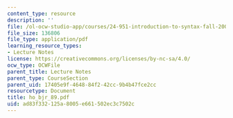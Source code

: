 ```yaml
---
content_type: resource
description: ''
file: /ol-ocw-studio-app/courses/24-951-introduction-to-syntax-fall-2003/ad83f332125a8005e661502ec3c7502c_ho_bjr_89.pdf
file_size: 136806
file_type: application/pdf
learning_resource_types:
- Lecture Notes
license: https://creativecommons.org/licenses/by-nc-sa/4.0/
ocw_type: OCWFile
parent_title: Lecture Notes
parent_type: CourseSection
parent_uid: 17405e9f-4648-84f2-42cc-9b4b47fce2cc
resourcetype: Document
title: ho_bjr_89.pdf
uid: ad83f332-125a-8005-e661-502ec3c7502c
---
```

